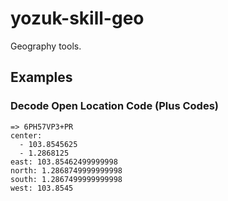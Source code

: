 # yozuk-skill-geo

Geography tools.

## Examples

### Decode Open Location Code (Plus Codes)

```
=> 6PH57VP3+PR
center:
  - 103.8545625
  - 1.2868125
east: 103.85462499999998
north: 1.2868749999999998
south: 1.2867499999999998
west: 103.8545
```
